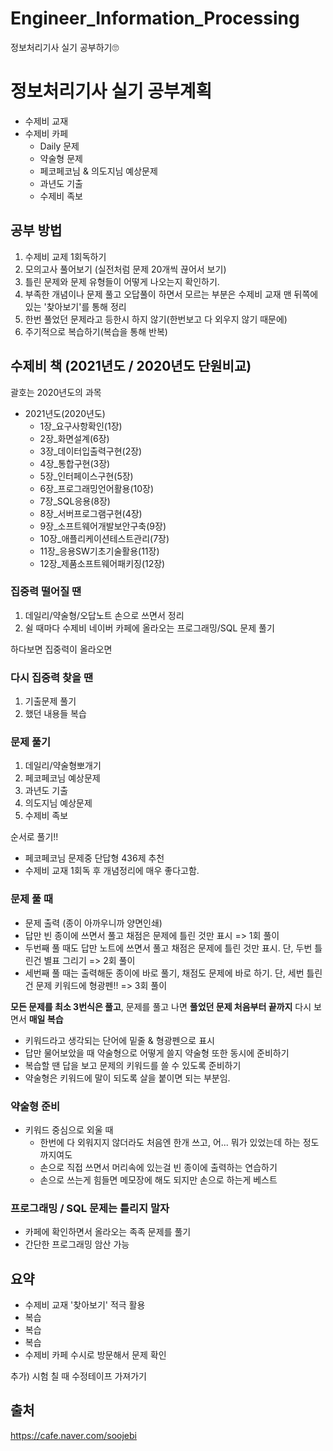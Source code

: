 # Engineer_Information_Processing

정보처리기사 실기 공부하기🙄


# 정보처리기사 실기 공부계획

- 수제비 교재
- 수제비 카페
  - Daily 문제
  - 약술형 문제
  - 페코페코님 & 의도지님 예상문제
  - 과년도 기출
  - 수제비 족보

## 공부 방법

1. 수제비 교제 1회독하기
2. 모의고사 풀어보기 (실전처럼 문제 20개씩 끊어서 보기)
3. 틀린 문제와 문제 유형들이 어떻게 나오는지 확인하기.
4. 부족한 개념이나 문제 풀고 오답풀이 하면서 모르는 부분은 수제비 교재 맨 뒤쪽에 있는 '찾아보기'를 통해 정리
5. 한번 풀었던 문제라고 등한시 하지 않기(한번보고 다 외우지 않기 때문에)
6. 주기적으로 복습하기(복습을 통해 반복)

## 수제비 책 (2021년도 / 2020년도 단원비교)

괄호는 2020년도의 과목

- 2021년도(2020년도)
  - 1장_요구사항확인(1장)
  - 2장_화면설계(6장)
  - 3장_데이터입출력구현(2장)
  - 4장_통합구현(3장)
  - 5장_인터페이스구현(5장)
  - 6장_프로그래밍언어활용(10장)
  - 7장_SQL응용(8장)
  - 8장_서버프로그램구현(4장)
  - 9장_소프트웨어개발보안구축(9장)
  - 10장_애플리케이션테스트관리(7장)
  - 11장_응용SW기초기술활용(11장)
  - 12장_제품소프트웨어패키징(12장)


### 집중력 떨어질 땐

1. 데일리/약술형/오답노트 손으로 쓰면서 정리
2. 쉴 때마다 수제비 네이버 카페에 올라오는 프로그래밍/SQL 문제 풀기

하다보면 집중력이 올라오면

### 다시 집중력 찾을 땐

1. 기출문제 풀기
2. 했던 내용들 복습

### 문제 풀기

1. 데일리/약술형뽀개기
2. 페코페코님 예상문제
3. 과년도 기출
4. 의도지님 예상문제
5. 수제비 족보

순서로 풀기!!

- 페코페코님 문제중 단답형 436제 추천
- 수제비 교재 1회독 후 개념정리에 매우 좋다고함.

### 문제 풀 때

- 문제 출력 (종이 아까우니까 양면인쇄)
- 답만 빈 종이에 쓰면서 풀고 채점은 문제에 틀린 것만 표시 => 1회 풀이
- 두번째 풀 때도 답만 노트에 쓰면서 풀고 채점은 문제에 틀린 것만 표시. 단, 두번 틀린건 별표 그리기 => 2회 풀이
- 세번째 풀 때는 출력해둔 종이에 바로 풀기, 채점도 문제에 바로 하기. 단, 세번 틀린건 문제 키워드에 형광펜!! => 3회 풀이

**모든 문제를 최소 3번식은 풀고**, 문제를 풀고 나면 **풀었던 문제 처음부터 끝까지** 다시 보면서 **매일 복습**

- 키워드라고 생각되는 단어에 밑줄 & 형광펜으로 표시
- 답만 물어보았을 때 약술형으로 어떻게 쓸지 약술형 또한 동시에 준비하기
- 복습할 땐 답을 보고 문제의 키워드를 쓸 수 있도록 준비하기
- 약술형은 키워드에 말이 되도록 살을 붙이면 되는 부분임.

### 약술형 준비

- 키워드 중심으로 외울 때
  - 한번에 다 외워지지 않더라도 처음엔 한개 쓰고, 어... 뭐가 있었는데 하는 정도까지여도
  - 손으로 직접 쓰면서 머리속에 있는걸 빈 종이에 출력하는 연습하기
  - 손으로 쓰는게 힘들면 메모장에 해도 되지만 손으로 하는게 베스트

### 프로그래밍 / SQL 문제는 틀리지 말자

- 카페에 확인하면서 올라오는 족족 문제를 풀기
- 간단한 프로그래밍 암산 가능


## 요약

- 수제비 교재 '찾아보기' 적극 활용
- 복습
- 복습
- 복습
- 수제비 카페 수시로 방문해서 문제 확인

추가) 시험 칠 때 수정테이프 가져가기 

## 출처
https://cafe.naver.com/soojebi